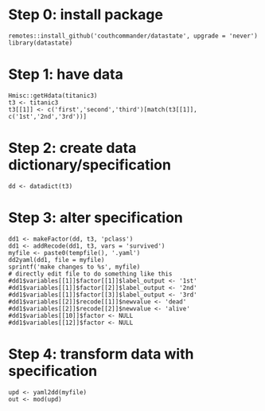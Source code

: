 # Step 0: install package

```{r}
remotes::install_github('couthcommander/datastate', upgrade = 'never')
library(datastate)
```

# Step 1: have data

```{r}
Hmisc::getHdata(titanic3)
t3 <- titanic3
t3[[1]] <- c('first','second','third')[match(t3[[1]], c('1st','2nd','3rd'))]
```

# Step 2: create data dictionary/specification
```{r}
dd <- datadict(t3)
```

# Step 3: alter specification

```{r}
dd1 <- makeFactor(dd, t3, 'pclass')
dd1 <- addRecode(dd1, t3, vars = 'survived')
myfile <- paste0(tempfile(), '.yaml')
dd2yaml(dd1, file = myfile)
sprintf('make changes to %s', myfile)
# directly edit file to do something like this
#dd1$variables[[1]]$factor[[1]]$label_output <- '1st'
#dd1$variables[[1]]$factor[[2]]$label_output <- '2nd'
#dd1$variables[[1]]$factor[[3]]$label_output <- '3rd'
#dd1$variables[[2]]$recode[[1]]$newvalue <- 'dead'
#dd1$variables[[2]]$recode[[2]]$newvalue <- 'alive'
#dd1$variables[[10]]$factor <- NULL
#dd1$variables[[12]]$factor <- NULL
```

# Step 4: transform data with specification

```{r}
upd <- yaml2dd(myfile)
out <- mod(upd)
```
